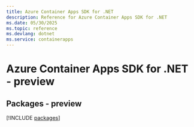 ```yaml
---
title: Azure Container Apps SDK for .NET
description: Reference for Azure Container Apps SDK for .NET
ms.date: 05/30/2025
ms.topic: reference
ms.devlang: dotnet
ms.service: containerapps
---
```

# Azure Container Apps SDK for .NET - preview
## Packages - preview
[!INCLUDE [packages](container-apps-index.md)]